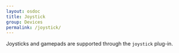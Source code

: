 ```yaml
---
layout: osdoc
title: Joystick
group: Devices
permalink: /joystick/
---
```


Joysticks and gamepads are supported through the `joystick` plug-in.